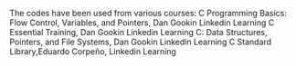 The codes have been used from various courses:
C Programming Basics: Flow Control, Variables, and Pointers, Dan Gookin  Linkedin Learning
C Essential Training,  Dan Gookin  Linkedin Learning
C: Data Structures, Pointers, and File Systems, Dan Gookin  Linkedin Learning
C Standard Library,Eduardo Corpeño, Linkedin Learning
